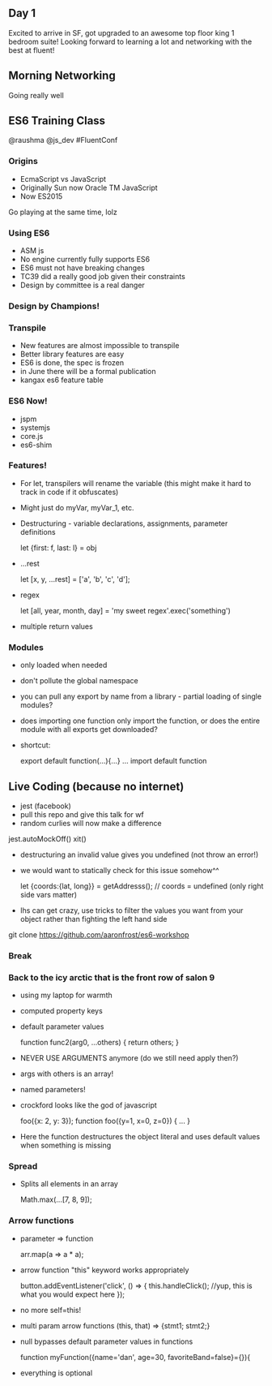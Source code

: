 ## Day 1

Excited to arrive in SF, got upgraded to an awesome top floor king 1 bedroom suite! Looking forward to learning a lot and networking with the best at fluent!

## Morning Networking

Going really well


## ES6 Training Class
@raushma
@js_dev
#FluentConf

### Origins
- EcmaScript vs JavaScript
- Originally Sun now Oracle TM JavaScript
- Now ES2015

Go playing at the same time, lolz

### Using ES6
- ASM js
- No engine currently fully supports ES6
- ES6 must not have breaking changes
- TC39 did a really good job given their constraints
- Design by committee is a real danger


### Design by Champions!

### Transpile
- New features are almost impossible to transpile
- Better library features are easy
- ES6 is done, the spec is frozen
- in June there will be a formal publication
- kangax es6 feature table

### ES6 Now!

- jspm
- systemjs
- core.js
- es6-shim

### Features!

- For let, transpilers will rename the variable (this might make it hard to track in code if it obfuscates)
- Might just do myVar, myVar_1, etc.
- Destructuring - variable declarations, assignments, parameter definitions

    let {first: f, last: l} = obj

- ...rest

    let [x, y, ...rest] = ['a', 'b', 'c', 'd'];

- regex

    let [all, year, month, day] = 'my sweet regex'.exec('something')

- multiple return values

### Modules

- only loaded when needed
- don't pollute the global namespace
- you can pull any export by name from a library - partial loading of single modules?
- does importing one function only import the function, or does the entire module with all exports get downloaded?
- shortcut:

    export default function(...){...}
    ...
    import default function


## Live Coding (because no internet)

- jest (facebook)
- pull this repo and give this talk for wf
- random curlies will now make a difference

jest.autoMockOff()
xit()

- destructuring an invalid value gives you undefined (not throw an error!)
- we would want to statically check for this issue somehow^^

    let {coords:{lat, long}} = getAddresss(); // coords = undefined (only right side vars matter)

- lhs can get crazy, use tricks to filter the values you want from your object rather than fighting the left hand side

git clone https://github.com/aaronfrost/es6-workshop

### Break

### Back to the icy arctic that is the front row of salon 9

- using my laptop for warmth
- computed property keys
- default parameter values

    function func2(arg0, ...others) {
        return others;
    }

- NEVER USE ARGUMENTS anymore (do we still need apply then?)
- args with others is an array!
- named parameters!
- crockford looks like the god of javascript

    foo({x: 2, y: 3});
    function foo({y=1, x=0, z=0}) {
        ...
    }

- Here the function destructures the object literal and uses default values when something is missing

### Spread

- Splits all elements in an array

    Math.max(...[7, 8, 9]);

### Arrow functions

- parameter => function

    arr.map(a => a * a);

- arrow function "this" keyword works appropriately

    button.addEventListener('click', () => {
        this.handleClick(); //yup, this is what you would expect here
    });

- no more self=this!
- multi param arrow functions (this, that) => {stmt1; stmt2;}

- null bypasses default parameter values in functions

    function myFunction({name='dan', age=30, favoriteBand=false}={}){

- everything is optional











































